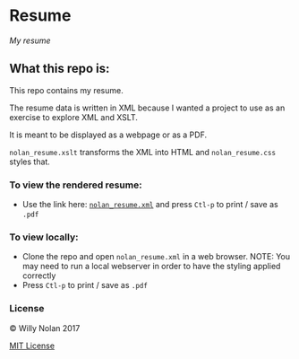 # Resume

*My resume*

## What this repo is:
This repo contains my resume. 

The resume data is written in XML because I wanted a project to use as an exercise to explore XML and XSLT.

It is meant to be displayed as a webpage or as a PDF.  

`nolan_resume.xslt` transforms the XML into HTML and `nolan_resume.css` styles that.

### To view the rendered resume:
- Use the link here: [`nolan_resume.xml`](https://cdn.rawgit.com/computersarecool/resume/e2cb6dc5bdc651a674765b61d5633a924d2d529b/nolan_resume.xml) and press `Ctl-p` to print / save as `.pdf`

### To view locally:
- Clone the repo and open `nolan_resume.xml` in a web browser. NOTE: You may need to run a local webserver in order to have the styling applied correctly
- Press `Ctl-p` to print / save as `.pdf`

### License
:copyright: Willy Nolan 2017

[MIT License](LICENSE.txt)

